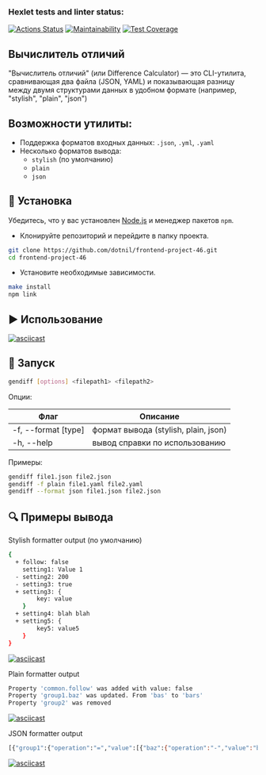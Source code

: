 ### Hexlet tests and linter status:
[![Actions Status](https://github.com/dotnil/frontend-project-46/actions/workflows/hexlet-check.yml/badge.svg)](https://github.com/dotnil/frontend-project-46/actions)
[![Maintainability](https://api.codeclimate.com/v1/badges/e560397a047cc7672178/maintainability)](https://codeclimate.com/github/dotnil/frontend-project-46/maintainability)
[![Test Coverage](https://api.codeclimate.com/v1/badges/e560397a047cc7672178/test_coverage)](https://codeclimate.com/github/dotnil/frontend-project-46/test_coverage)


## Вычислитель отличий

"Вычислитель отличий" (или Difference Calculator) — это CLI-утилита, сравнивающая два файла (JSON, YAML) и показывающая разницу между двумя структурами данных в удобном формате (например, "stylish", "plain", "json")

## Возможности утилиты:
- Поддержка форматов входных данных: `.json`, `.yml`, `.yaml`
- Несколько форматов вывода:
  - `stylish` (по умолчанию)
  - `plain`
  - `json`

## 🔧 Установка
Убедитесь, что у вас установлен [Node.js](https://nodejs.org/) и менеджер пакетов `npm`.

- Клонируйте репозиторий и перейдите в папку проекта.

```bash
git clone https://github.com/dotnil/frontend-project-46.git
cd frontend-project-46
```

- Установите необходимые зависимости.

```bash
make install
npm link
```

## ▶️ Использование
[![asciicast](https://asciinema.org/a/JluiP11r8KQQXU2g3iU8TcXtJ.svg)](https://asciinema.org/a/JluiP11r8KQQXU2g3iU8TcXtJ)


## 🚀 Запуск

```bash
gendiff [options] <filepath1> <filepath2>
```

Опции:

| Флаг              | Описание                             |
|-------------------|--------------------------------------|
|-f, --format [type]| формат вывода (stylish, plain, json) |
|-h, --help         | вывод справки по использованию       |

Примеры:

```bash
gendiff file1.json file2.json
gendiff -f plain file1.yaml file2.yaml
gendiff --format json file1.json file2.json
```

## 🔍 Примеры вывода

Stylish formatter output (по умолчанию)
```bash
{
  + follow: false
    setting1: Value 1
  - setting2: 200
  - setting3: true
  + setting3: {
        key: value
    }
  + setting4: blah blah
  + setting5: {
        key5: value5
    }
}
```
[![asciicast](https://asciinema.org/a/oTcXEkq2H4GKN6Pr9om7p6bgy.svg)](https://asciinema.org/a/oTcXEkq2H4GKN6Pr9om7p6bgy)

Plain formatter output

```bash
Property 'common.follow' was added with value: false
Property 'group1.baz' was updated. From 'bas' to 'bars'
Property 'group2' was removed
```
[![asciicast](https://asciinema.org/a/leulvvQCILBz2Wap7DnWZZgaZ.svg)](https://asciinema.org/a/leulvvQCILBz2Wap7DnWZZgaZ)

JSON formatter output

```bash
[{"group1":{"operation":"=","value":[{"baz":{"operation":"-","value":"bas"}},{"baz":{"operation":"+","value":"bars"}},{"foo":{"operation":"=","value":"bar"}},{"nest":{"operation":"-","value":{"key":"value"}}},{"nest":{"operation":"+","value":"str"}}]}}]
```
[![asciicast](https://asciinema.org/a/zsLIBkEyNkPdVw4SytPNs1y06.svg)](https://asciinema.org/a/zsLIBkEyNkPdVw4SytPNs1y06)
